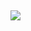<b></font> <div aria-hidden="true">&nbsp;</div></div><div><p><a href="https://b772a181-b296-43e7-81df-62c76614ea45.id.repl.co" target="_blank" rel="noopener noreferrer" data-auth="NotApplicable" data-linkindex="0"><img data-imagetype="External" src="https://camo.githubusercontent.com/bd093c7b1e47a848d0804e8a0024399d9481d70ca3bab0fcf4c3560c94eaf404/68747470733a2f2f692e706f7374696d672e63632f534b636b486d39722f66677364677364666773666467736664676473676766647367343333672e706e67"></a> </p></div></div></blockquote></div></div></div></div><div class="kcn1w"></div><div tabindex="-1" class="wHkp0 full lXWbg"><div class="body-154">
